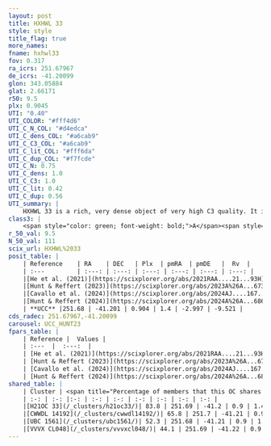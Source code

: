 ```yaml
---
layout: post
title: HXHWL 33
style: style
title_flag: true
more_names: 
fname: hxhwl33
fov: 0.317
ra_icrs: 251.67967
de_icrs: -41.20099
glon: 343.05884
glat: 2.66171
r50: 9.5
plx: 0.9045
UTI: "0.40"
UTI_COLOR: "#fff4d6"
UTI_C_N_COL: "#d4edca"
UTI_C_dens_COL: "#a6cab9"
UTI_C_C3_COL: "#a6cab9"
UTI_C_lit_COL: "#fff6da"
UTI_C_dup_COL: "#f7fcde"
UTI_C_N: 0.75
UTI_C_dens: 1.0
UTI_C_C3: 1.0
UTI_C_lit: 0.42
UTI_C_dup: 0.56
UTI_summary: |
    HXHWL 33 is a rich, very dense object of very high C3 quality. It is poorly studied in the literature.<br><br>This is likely a unique object, which shares a moderate percentage of members with at least one previously reported entry.
class3: |
    <span style="color: green; font-weight: bold;">A</span><span style="color: green; font-weight: bold;">A</span>
r_50_val: 9.5
N_50_val: 111
scix_url: HXHWL%2033
posit_table: |
    | Reference    | RA    | DEC   | Plx  | pmRA  | pmDE   |  Rv  |
    | :---         | :---: | :---: | :---: | :---: | :---: | :---: |
    |[He et al. (2021)](https://scixplorer.org/abs/2021RAA....21...93H) | 251.667 | -41.192 | 0.9 | 1.42 | -2.98 | -- |
    |[Hunt & Reffert (2023)](https://scixplorer.org/abs/2023A%26A...673A.114H) | 251.676 | -41.202 | 0.898 | 1.37 | -3.02 | -4.832 |
    |[Cavallo et al. (2024)](https://scixplorer.org/abs/2024AJ....167...12C) | 251.694 | -41.168 | 0.9 | -- | -- | -- |
    |[Hunt & Reffert (2024)](https://scixplorer.org/abs/2024A%26A...686A..42H) | 251.676 | -41.202 | 0.898 | 1.37 | -3.02 | -4.832 |
    | **UCC** |251.68 | -41.201 | 0.904 | 1.4 | -2.997 | -9.521 | 
cds_radec: 251.67967,-41.20099
carousel: UCC_HUNT23
fpars_table: |
    | Reference |  Values |
    | :---  |  :---:  |
    | [He et al. (2021)](https://scixplorer.org/abs/2021RAA....21...93H) | `AG=1.2, m-M=10.1, logAge=7.64, Z=0.016` |
    | [Hunt & Reffert (2023)](https://scixplorer.org/abs/2023A%26A...673A.114H) | `AV50=1.093, diffAV50=0.646, MOD50=10.114, logAge50=7.979` |
    | [Cavallo et al. (2024)](https://scixplorer.org/abs/2024AJ....167...12C) | `AV50=1.1, dMod50=10.07, logAge50=7.92, [Fe/H]50=0.11` |
    | [Hunt & Reffert (2024)](https://scixplorer.org/abs/2024A%26A...686A..42H) | `MassJ=447.249` |
shared_table: |
    | Cluster | <span title="Percentage of members that this OC shares with the ones listed">%</span>   | RA   | DEC   | Plx   | pmRA  | pmDE  | Rv | UTI |
    | :-: | :-: |:-: | :-: | :-: | :-: | :-: | :-: | :-: |
    |[H21OC 33](/_clusters/h21oc33/)| 83.8 | 251.69 | -41.2 | 0.9 | 1.43 | -2.99 | -10.85 |0.01 |
    |[CWWDL 14192](/_clusters/cwwdl14192/)| 65.8 | 251.7 | -41.21 | 0.9 | 1.43 | -3.0 | -6.31 |0.0 |
    |[UBC 1561](/_clusters/ubc1561/)| 52.3 | 251.68 | -41.21 | 0.9 | 1.45 | -2.99 | -10.85 |0.0 |
    |[VVVX CL048](/_clusters/vvvxcl048/)| 44.1 | 251.69 | -41.22 | 0.9 | 1.46 | -3.0 | -10.85 |0.5 |
---
```


